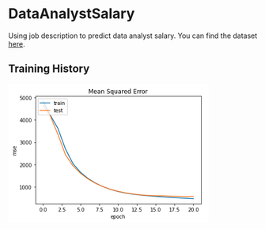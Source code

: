 # DataAnalystSalary
Using job description to predict data analyst salary. You can find the dataset [here](https://www.kaggle.com/andrewmvd/data-analyst-jobs).

## Training History
![training_history](https://raw.githubusercontent.com/xga0/DataAnalystSalary/master/img/Data%20Analyst%20Salary.png)
